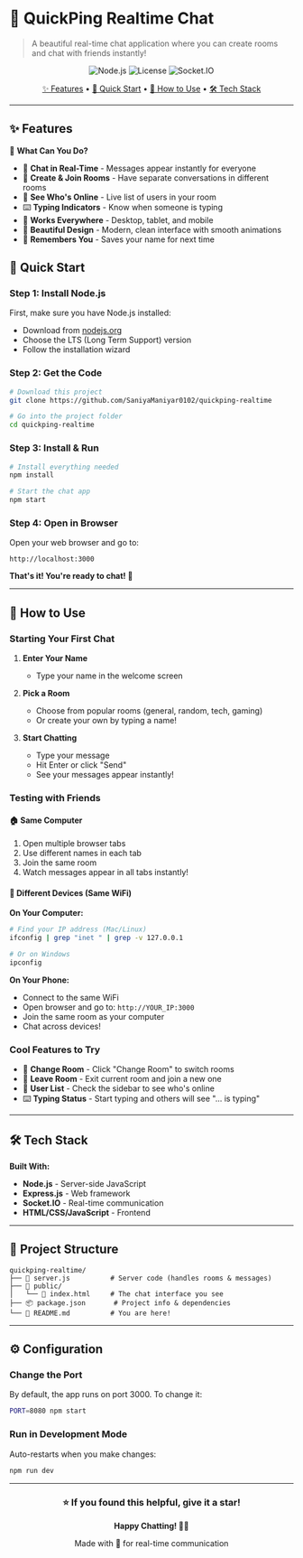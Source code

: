 # 💬 QuickPing Realtime Chat

> A beautiful real-time chat application where you can create rooms and chat with friends instantly!

<div align="center">

![Node.js](https://img.shields.io/badge/node-%3E%3D14.0.0-brightgreen)
![License](https://img.shields.io/badge/license-MIT-blue)
![Socket.IO](https://img.shields.io/badge/Socket.IO-4.8.1-black)

[✨ Features](#-features) • [🚀 Quick Start](#-quick-start) • [📖 How to Use](#-how-to-use) • [🛠️ Tech Stack](#️-tech-stack)

</div>

---

## ✨ Features

🎯 **What Can You Do?**

- 💬 **Chat in Real-Time** - Messages appear instantly for everyone
- 🚪 **Create & Join Rooms** - Have separate conversations in different rooms
- 👥 **See Who's Online** - Live list of users in your room
- ⌨️ **Typing Indicators** - Know when someone is typing
- 📱 **Works Everywhere** - Desktop, tablet, and mobile
- 🎨 **Beautiful Design** - Modern, clean interface with smooth animations
- 💾 **Remembers You** - Saves your name for next time

## 🚀 Quick Start

### Step 1: Install Node.js

First, make sure you have Node.js installed:
- Download from [nodejs.org](https://nodejs.org/)
- Choose the LTS (Long Term Support) version
- Follow the installation wizard

### Step 2: Get the Code

```bash
# Download this project
git clone https://github.com/SaniyaManiyar0102/quickping-realtime

# Go into the project folder
cd quickping-realtime
```

### Step 3: Install & Run

```bash
# Install everything needed
npm install

# Start the chat app
npm start
```

### Step 4: Open in Browser

Open your web browser and go to:
```
http://localhost:3000
```

**That's it! You're ready to chat! 🎉**

---

## 📖 How to Use

### Starting Your First Chat

1. **Enter Your Name**
   - Type your name in the welcome screen
   
2. **Pick a Room**
   - Choose from popular rooms (general, random, tech, gaming)
   - Or create your own by typing a name!

3. **Start Chatting**
   - Type your message
   - Hit Enter or click "Send"
   - See your messages appear instantly!

### Testing with Friends

#### 🏠 Same Computer
1. Open multiple browser tabs
2. Use different names in each tab
3. Join the same room
4. Watch messages appear in all tabs instantly!

#### 📱 Different Devices (Same WiFi)

**On Your Computer:**
```bash
# Find your IP address (Mac/Linux)
ifconfig | grep "inet " | grep -v 127.0.0.1

# Or on Windows
ipconfig
```

**On Your Phone:**
- Connect to the same WiFi
- Open browser and go to: `http://YOUR_IP:3000`
- Join the same room as your computer
- Chat across devices!

### Cool Features to Try

- 🔄 **Change Room** - Click "Change Room" to switch rooms
- 🚪 **Leave Room** - Exit current room and join a new one
- 👥 **User List** - Check the sidebar to see who's online
- ⌨️ **Typing Status** - Start typing and others will see "... is typing"

---

## 🛠️ Tech Stack

**Built With:**
- **Node.js** - Server-side JavaScript
- **Express.js** - Web framework
- **Socket.IO** - Real-time communication
- **HTML/CSS/JavaScript** - Frontend

---

## 📁 Project Structure

```
quickping-realtime/
├── 📄 server.js          # Server code (handles rooms & messages)
├── 📁 public/
│   └── 📄 index.html     # The chat interface you see
├── 📦 package.json       # Project info & dependencies
└── 📖 README.md          # You are here!
```

---

## ⚙️ Configuration

### Change the Port

By default, the app runs on port 3000. To change it:

```bash
PORT=8080 npm start
```

### Run in Development Mode

Auto-restarts when you make changes:

```bash
npm run dev
```

---

<div align="center">

### ⭐ If you found this helpful, give it a star!

**Happy Chatting! 💬✨**

Made with 💜 for real-time communication

</div>
